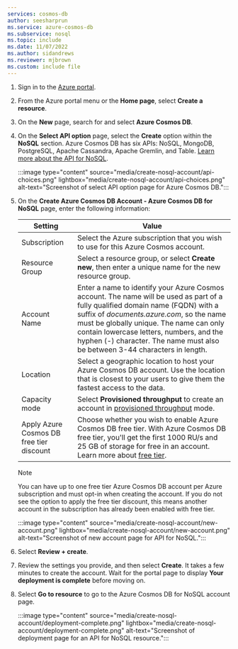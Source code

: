 ```yaml
---
services: cosmos-db
author: seesharprun
ms.service: azure-cosmos-db
ms.subservice: nosql
ms.topic: include
ms.date: 11/07/2022
ms.author: sidandrews
ms.reviewer: mjbrown
ms.custom: include file
---
```


1. Sign in to the [Azure portal](https://portal.azure.com).

1. From the Azure portal menu or the **Home page**, select **Create a resource**.

1. On the **New** page, search for and select **Azure Cosmos DB**.

1. On the **Select API option** page, select the **Create** option within the **NoSQL** section. Azure Cosmos DB has six APIs: NoSQL, MongoDB, PostgreSQL, Apache Cassandra, Apache Gremlin, and Table. [Learn more about the API for NoSQL](../nosql/index.yml).

   :::image type="content" source="media/create-nosql-account/api-choices.png" lightbox="media/create-nosql-account/api-choices.png" alt-text="Screenshot of select API option page for Azure Cosmos DB.":::

1. On the **Create Azure Cosmos DB Account - Azure Cosmos DB for NoSQL** page, enter the following information:

   | Setting | Value |
   | --- | --- |
   | Subscription | Select the Azure subscription that you wish to use for this Azure Cosmos account. |
   | Resource Group | Select a resource group, or select **Create new**, then enter a unique name for the new resource group. |
   | Account Name | Enter a name to identify your Azure Cosmos account. The name will be used as part of a fully qualified domain name (FQDN) with a suffix of *documents.azure.com*, so the name must be globally unique. The name can only contain lowercase letters, numbers, and the hyphen (-) character. The name must also be between 3-44 characters in length. |
   | Location | Select a geographic location to host your Azure Cosmos DB account. Use the location that is closest to your users to give them the fastest access to the data. |
   | Capacity mode | Select **Provisioned throughput** to create an account in [provisioned throughput](../set-throughput.md) mode. |
   | Apply Azure Cosmos DB free tier discount | Choose whether you wish to enable Azure Cosmos DB free tier. With Azure Cosmos DB free tier, you'll get the first 1000 RU/s and 25 GB of storage for free in an account. Learn more about [free tier](https://azure.microsoft.com/pricing/details/cosmos-db/). |

   > [!NOTE]
   > You can have up to one free tier Azure Cosmos DB account per Azure subscription and must opt-in when creating the account. If you do not see the option to apply the free tier discount, this means another account in the subscription has already been enabled with free tier.

   :::image type="content" source="media/create-nosql-account/new-account.png" lightbox="media/create-nosql-account/new-account.png" alt-text="Screenshot of new account page for API for NoSQL.":::

1. Select **Review + create**.

1. Review the settings you provide, and then select **Create**. It takes a few minutes to create the account. Wait for the portal page to display **Your deployment is complete** before moving on.

1. Select **Go to resource** to go to the Azure Cosmos DB for NoSQL account page.

   :::image type="content" source="media/create-nosql-account/deployment-complete.png" lightbox="media/create-nosql-account/deployment-complete.png" alt-text="Screenshot of deployment page for an API for NoSQL resource.":::

